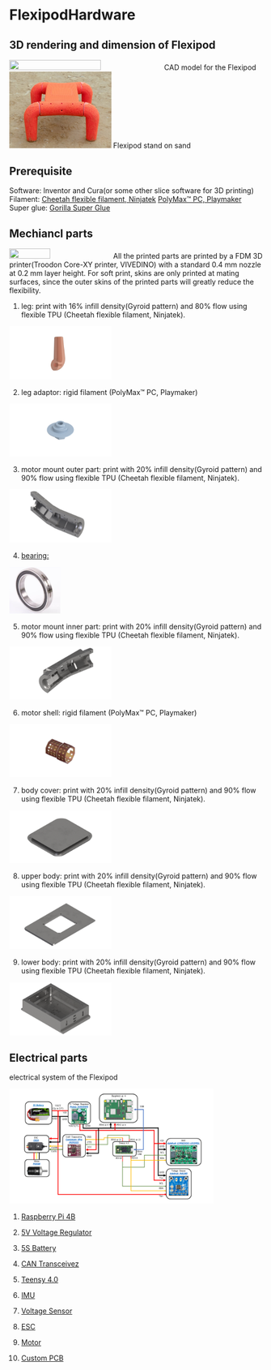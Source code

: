 # FlexipodHardware

## 3D rendering and dimension of Flexipod
<img src="https://github.com/boxiXia/FlexipodHardware/blob/master/images/flexipod.png" width="60%" height="60%">
CAD model for the Flexipod
<img src="https://github.com/boxiXia/FlexipodHardware/blob/master/images/flexipod.jpg" width="40%" height="40%">
Flexipod stand on sand

## Prerequisite
Software: Inventor and Cura(or some other slice software for 3D printing)     
Filament: [Cheetah flexible filament, Ninjatek](https://ninjatek.com/cheetah/)
          [PolyMax™ PC, Playmaker](https://www.amazon.com/dp/B01KT3K0FW/?coliid=ISKG6U7RH7ZF8&colid=118CNRRRVL2LQ&psc=1&ref_=lv_ov_lig_dp_it)    
Super glue: [Gorilla Super Glue](https://www.amazon.com/Gorilla-Super-Brush-Nozzle-Applicator/dp/B01LYO4R4I/ref=sr_1_4?crid=1XCD6SS1SOGKY&dchild=1&keywords=super+glue&sprefix=super%2Caps%2C170&sr=8-4)

## Mechiancl parts
<img src="https://github.com/boxiXia/FlexipodHardware/blob/master/images/flexipod_printed_parts_DSC1694.png" width="40%" height="40%">
All the printed parts are printed by a FDM 3D printer(Troodon Core-XY printer, VIVEDINO) with a standard 0.4 mm nozzle at 0.2 mm layer height. For soft print, skins are only printed at mating surfaces, since the outer skins of the printed parts will greatly reduce the flexibility.

1. leg: print with 16% infill density(Gyroid pattern) and 80% flow using flexible TPU (Cheetah flexible filament, Ninjatek).
<img src="https://github.com/boxiXia/FlexipodHardware/blob/master/images/leg.png" width="40%" height="40%">

2. leg adaptor: rigid filament (PolyMax™ PC, Playmaker)
<img src="https://github.com/boxiXia/FlexipodHardware/blob/master/images/leg_coupler.png" width="40%" height="40%">

3. motor mount outer part: print with 20% infill density(Gyroid pattern) and 90% flow using flexible TPU (Cheetah flexible filament, Ninjatek).
<img src="https://github.com/boxiXia/FlexipodHardware/blob/master/images/motor_mount_out.png" width="40%" height="40%">

4. [bearing: ](https://www.amazon.com/6806-Ceramic-Cartridge-Bearing-30x42x7mm/dp/B01MU6Z46A/ref=sr_1_3?dchild=1&keywords=6806-2RS&qid=1604034211&sr=8-3)
<img src="https://github.com/boxiXia/FlexipodHardware/blob/master/images/Bearing.jpg" width="20%" height="20%">

5. motor mount inner part: print with 20% infill density(Gyroid pattern) and 90% flow using flexible TPU (Cheetah flexible filament, Ninjatek).
<img src="https://github.com/boxiXia/FlexipodHardware/blob/master/images/motor_mount_in.png" width="40%" height="40%">

6. motor shell: rigid filament (PolyMax™ PC, Playmaker)
<img src="https://github.com/boxiXia/FlexipodHardware/blob/master/images/motor_shell.png" width="40%" height="40%">

7. body cover: print with 20% infill density(Gyroid pattern) and 90% flow using flexible TPU (Cheetah flexible filament, Ninjatek).
<img src="https://github.com/boxiXia/FlexipodHardware/blob/master/images/body_cover.png" width="40%" height="40%">

8. upper body: print with 20% infill density(Gyroid pattern) and 90% flow using flexible TPU (Cheetah flexible filament, Ninjatek).
<img src="https://github.com/boxiXia/FlexipodHardware/blob/master/images/upper_body.png" width="40%" height="40%">

9. lower body: print with 20% infill density(Gyroid pattern) and 90% flow using flexible TPU (Cheetah flexible filament, Ninjatek).
<img src="https://github.com/boxiXia/FlexipodHardware/blob/master/images/lower_body.png" width="40%" height="40%">

## Electrical parts
electrical system of the Flexipod  

<img src="https://github.com/boxiXia/FlexipodHardware/blob/master/images/schematics.png" width="80%" height="80%">

1. [Raspberry Pi 4B](https://www.amazon.com/Raspberry-Model-2019-Quad-Bluetooth/dp/B07TC2BK1X/ref=sr_1_5?crid=2TAFP75A787CM&dchild=1&keywords=raspberry+pi+4&sprefix=raspberr%2Caps%2C187&sr=8-5)

2. [5V Voltage Regulator](https://www.pololu.com/product/4091)

3. [5S Battery](https://www.amazon.com/Ovonic-1300mAh-Battery-Professional-Competitions/dp/B07JXZCHWM/ref=sr_1_4?dchild=1&keywords=Ovonic+5S+battery&qid=1598477273&sr=8-4)

4. [CAN Transceivez](https://www.amazon.com/dp/B07V5LGBC8/?coliid=I3FNNXJG3YL6HU&colid=34AXXXH87PSUB&psc=1&ref_=lv_ov_lig_dp_it)

5. [Teensy 4.0](https://www.amazon.com/Teensy-4-0-With-Pins/dp/B08259KDHY/ref=sr_1_3?crid=29SHX3YSS7XUC&dchild=1&keywords=teensy+4.0&sprefix=teensy+%2Caps%2C167&sr=8-3)

6. [IMU](https://www.adafruit.com/product/4517)

7. [Voltage Sensor](https://www.adafruit.com/product/4226)

8. [ESC](https://store.dji.com/product/rm-c620-brushless-dc-motor-speed-controller?set_country=US&gclid=EAIaIQobChMI2s7r6Oi56wIVDsDICh1QPgAQEAYYASABEgI1tvD_BwE)

9. [Motor](https://store.dji.com/product/rm-m3508-p19-brushless-dc-gear-motor?set_country=US&gclid=EAIaIQobChMI_8WYiem56wIVluSzCh2VIABiEAYYASABEgJY_vD_BwE)

10. [Custom PCB](https://github.com/boxiXia/FlexipodHardware/tree/master/mechanical_model/PCB/Gerber%20%26%20drill)
